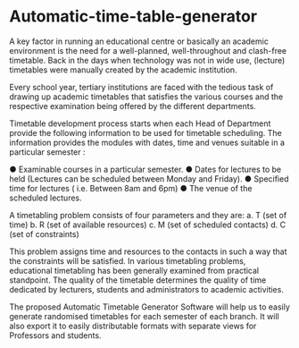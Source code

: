 # Automatic-time-table-generator

A key factor in running an educational centre or basically an academic environment is the need for a well-planned, well-throughout and clash-free timetable. Back in the days when technology was not in wide use, (lecture) timetables were manually created by the academic institution.

Every school year, tertiary institutions are faced with the tedious task of drawing up academic
timetables that satisfies the various courses and the respective examination being offered by the
different departments.

Timetable development process starts when each Head of Department provide the following
information to be used for timetable scheduling. The information provides the modules with dates,
time and venues suitable in a particular semester :

● Examinable courses in a particular semester.
● Dates for lectures to be held (Lectures can be scheduled between Monday and
Friday).
● Specified time for lectures ( i.e. Between 8am and 6pm)
● The venue of the scheduled lectures.

A timetabling problem consists of four parameters and they are:
a. T (set of time)
b. R (set of available resources)
c. M (set of scheduled contacts)
d. C (set of constraints)

This problem assigns time and resources to the contacts in such a way that the constraints will be
satisfied. In various timetabling problems, educational timetabling has been generally examined
from practical standpoint.
The quality of the timetable determines the quality of time dedicated by lecturers, students and
administrators to academic activities.

The proposed Automatic Timetable Generator Software will help us to easily generate randomised timetables for each semester of each branch. It will also export it to easily distributable formats with separate views for Professors and students.
